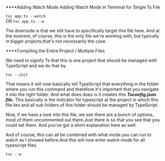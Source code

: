 ****Adding Watch Mode
Adding Watch Mode in Terminal for Single Ts File

`tsc app.ts --watch`   
        OR
`tsc app.ts --w`

The downside is that we still have to specifically target this file here.
And at the moment, of course, this is the only file we're working with, but typically in bigger projects,that's not necessarily the case.

****Compiling the Entire Project / Multiple Files

We need to signify Ts that this is one project that should be managed with TypeScript and we do that by 

`tsc --init`

That means it will now basically tell TypeScript that everything in the folder where you run this command and therefore it's important that you navigate it into the right folder.
And what does does is it creates this ***Tsconfig.json file.***
This basically is the indicator for typescript at the project in which this file lies and all sub folders of this folder should be managed by TypeScript.

Now, if we have a look into this file, we see there are a bunch of options, most of them uncommented out there.Just there is so that you see that you could set them.
And you've got a short explanation here as well.

And of course, this can all be combined with what mode you can run to watch as I showed before.And this will now enter watch mode for all typescript files.

`tsc --w`